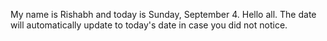 My name is Rishabh and today is Sunday, September 4. Hello all. The date will automatically update to today's date in case you did not notice.
